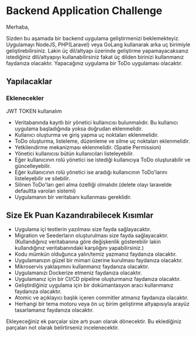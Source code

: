 # Backend Application Challenge

Merhaba,

Sizden bu aşamada bir backend uygulama geliştirmenizi beklemekteyiz. Uygulamayı NodeJS, PHP(Laravel) veya GoLang kullanarak arka uç birimiyle geliştirebilirsiniz. Lakin üç dil/altyapı üzerinde geliştirme yapamayacaksanız istediğiniz dili/altyapıyı kullanabilirsiniz fakat üç dilden birinizi kullanmanız faydanıza olacaktır. Yapacağınız uygulama bir ToDo uygulaması olacaktır.

## Yapılacaklar

### Eklenecekler

JWT TOKEN kullanalım
- Veritabanında kayıtlı bir yönetici kullanıcısı bulunmalıdır. Bu kullanıcı uygulama başladığında yoksa doğrudan eklenmelidir.
- Kullanıcı oluşturma ve giriş yapma uç noktaları eklenmelidir.
- ToDo oluşturma, listeleme, düzenleme ve silme uç noktaları eklenmelidir.
- Yetkilendirme mekanizması eklenmelidir. (Spatie Permission)
- Yönetici kullanıcısı bütün kullanıcıları listeleyebilir.
- Eğer kullanıcının rolü yönetici ise istediği kullanıcıya ToDo oluşturabilir ve güncelleyebilir.
- Eğer kullanıcının rolü yönetici ise aradığı kullanıcının ToDo'larını listeleyebilir ve silebilir.
- Silinen ToDo'ları geri alma özelliği olmalıdır.(delete olayı laravelde defaultta varolan sistemi)
- Uygulamanın bir veritabanı kullanması gereklidir.

## Size Ek Puan Kazandırabilecek Kısımlar

- Uygulama içi testlerin yazılması size fayda sağlayacaktır.
- Migration ve Seederların oluşturulması size fayda sağlayacaktır. (Kullandığınız veritabanına göre değişkenlik gösterebilir lakin kullandığınız veritabanındaki karşılığını yapabilirsiniz.)
- Kodu mümkün olduğunca yalın/temiz yazmanız faydanıza olacaktır.
- Uygulamanızın güzel bir mimari üzerine kurulması faydanıza olacaktır.
- Mikroservis yaklaşımını kullanmanız faydanıza olacaktır.
- Uygulamanızı Dockerize etmeniz faydanıza olacaktır.
- Uygulamanız için bir CI/CD pipeline oluşturmanız faydanıza olacaktır.
- Geliştirdiğiniz uygulama için bir dokümantasyon aracı kullanmanız faydanıza olacaktır.
- Atomic ve açıklayıcı başlık içeren commitler atmanız faydanıza olacaktır.
- Herhangi bir tema motoru veya ön uç birim geliştirme altyapısıyla arayüz tasarlamanız faydanıza olacaktır.

Ekleyeceğiniz ek parçalar size artı puan olarak dönecektir. Bu eklediğiniz parçaları not olarak belirtirseniz incelenecektir.
